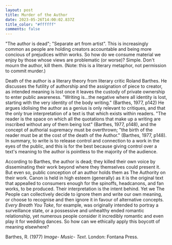 ```yaml
---
layout: post
title: Murder of the Author
date: 2023-05-26T14:00:02.837Z
title_color: "#ffffff"
comments: false
---
```

"The author is dead"; "Separate art from artist". This is increasingly common as people are holding creators accountable and being more concious of prejudices within works. So how do we consume material we enjoy by those whose views are problematic (or worse)? Simple. Don't mourn the author, kill them. (Note: this is a literary metaphor, not permission to commit murder.)

D﻿eath of the author is a literary theory from literary critic Roland Barthes. He discusses the futility of authorship and the assignation of piece to creator, as intended meaning is lost once it leaves the custody of private ownership to enter public awareness. "Writing is...the negative where all identity is lost, starting with the very identity of the body writing." (Barthes, 1977, p142) He argues idolising the author as a genius is only relevant to critiques, and that the only true interpretation of a text is that which exists within readers. "The reader is the space
on which all the quotations that make up a writing are inscribed without any of them being lost" (Barthes, 1977, p148), and the concept of authorial supremacy must be overthrown; "the birth of the reader must be at the cost of the death of the Author." (Barthes, 1977, p148). In summary, to write is to release control and connection to a work in the eyes of the public, and this is for the best because giving control over a text's meaning to the author is pointless to the majority of the audience.

According to Barthes, the author is dead; they killed their own voice by disseminating their work beyond where they themselves could present it. But even so, public conception of an author holds them as The Authority on their work. Canon is held in high esteem (generally) as it is the original text that appealled to consumers enough for the spinoffs, headcanons, and fan works, to be produced. Their interpretation is the intent behind. Yet we The People can collectively decide to ignore them and write our own meaning, or choose to recognise and then ignore it in favour of alternative concepts. *Every Breath You Take*, for example, was originally intended to portray a surveillance state, or a possessive and unhealthy ended romantic relationship, yet numerous people consider it incredibly romantic and even play it for wedding dances. So how can we ethically apply this boycott of meaning elsewhere?

B﻿arthes, R. (1977) *Image- Music- Text*. London: Fontana Press.